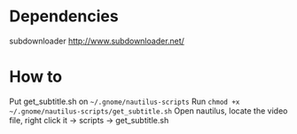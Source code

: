 # Dependencies

subdownloader http://www.subdownloader.net/

# How to

Put get_subtitle.sh on `~/.gnome/nautilus-scripts`
Run `chmod +x ~/.gnome/nautilus-scripts/get_subtitle.sh`
Open nautilus, locate the video file, right click it -> scripts -> get_subtitle.sh
